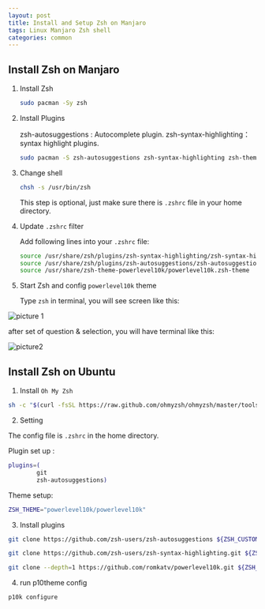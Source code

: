 ```yaml
---
layout: post
title: Install and Setup Zsh on Manjaro
tags: Linux Manjaro Zsh shell
categories: common
---
```


## Install Zsh on Manjaro

1. Install Zsh

    ~~~bash
    sudo pacman -Sy zsh
    ~~~

2. Install Plugins

    zsh-autosuggestions : Autocomplete plugin.
    zsh-syntax-highlighting： syntax highlight plugins.

    ~~~bash
    sudo pacman -S zsh-autosuggestions zsh-syntax-highlighting zsh-theme-powerlevel10k zsh-completions
    ~~~

3. Change shell

    ~~~bash
    chsh -s /usr/bin/zsh
    ~~~

    This step is optional, just make sure there is `.zshrc` file in your home directory.

4. Update `.zshrc` filter

    Add following lines into your `.zshrc` file:

    ~~~bash
    source /usr/share/zsh/plugins/zsh-syntax-highlighting/zsh-syntax-highlighting.zsh
    source /usr/share/zsh/plugins/zsh-autosuggestions/zsh-autosuggestions.zsh
    source /usr/share/zsh-theme-powerlevel10k/powerlevel10k.zsh-theme
    ~~~

5. Start Zsh and config `powerlevel10k` theme

    Type `zsh` in terminal, you will see screen like this:

![picture 1](https://r0ngsh3n.github.io/static/img/1215/2021-01-21_10-10.png)

after set of question & selection, you will have terminal like this:

![picture2](https://r0ngsh3n.github.io/static/img/1215/2021-01-21_10-20.png)

## Install Zsh on Ubuntu

1. Install `Oh My Zsh`

~~~bash
sh -c "$(curl -fsSL https://raw.github.com/ohmyzsh/ohmyzsh/master/tools/install.sh)"
~~~

2. Setting

The config file is `.zshrc` in the home directory.

Plugin set up :

~~~bash
plugins=(
        git
        zsh-autosuggestions)
~~~

Theme setup:

~~~bash
ZSH_THEME="powerlevel10k/powerlevel10k"
~~~ 


3. Install plugins

~~~bash
git clone https://github.com/zsh-users/zsh-autosuggestions ${ZSH_CUSTOM:-~/.oh-my-zsh/custom}/plugins/zsh-autosuggestions

git clone https://github.com/zsh-users/zsh-syntax-highlighting.git ${ZSH_CUSTOM:-~/.oh-my-zsh/custom}/plugins/zsh-syntax-highlighting

git clone --depth=1 https://github.com/romkatv/powerlevel10k.git ${ZSH_CUSTOM:-$HOME/.oh-my-zsh/custom}/themes/powerlevel10k

~~~

4. run p10theme config

~~~bash
p10k configure
~~~

